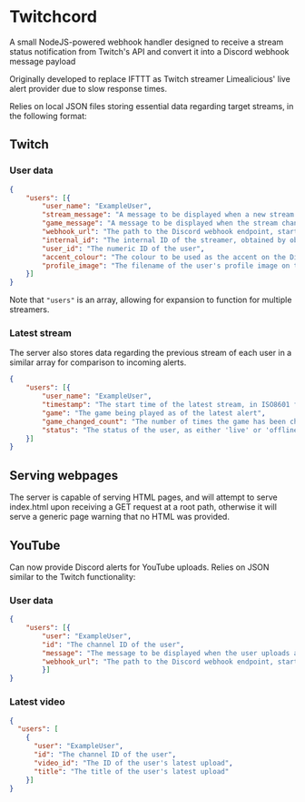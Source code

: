 # Twitchcord
A small NodeJS-powered webhook handler designed to receive a stream status notification from Twitch's API and convert it into a Discord webhook message payload

Originally developed to replace IFTTT as Twitch streamer Limealicious' live alert provider due to slow response times.

Relies on local JSON files storing essential data regarding target streams, in the following format:

## Twitch

### User data

```JSON
{
	"users": [{
		"user_name": "ExampleUser",
		"stream_message": "A message to be displayed when a new stream starts.",
		"game_message": "A message to be displayed when the stream changes game mid-stream.",
		"webhook_url": "The path to the Discord webhook endpoint, starting with /api/webhooks/...",
		"internal_id": "The internal ID of the streamer, obtained by observing the URL of their stream thumbnails. Often just their username in lowercase, but has sometimes been observed to be different.",
		"user_id": "The numeric ID of the user",
		"accent_colour": "The colour to be used as the accent on the Discord message embed",
		"profile_image": "The filename of the user's profile image on the Twitch CDN"
	}]
}
```
Note that `"users"` is an array, allowing for expansion to function for multiple streamers.

### Latest stream

The server also stores data regarding the previous stream of each user in a similar array for comparison to incoming alerts.
```JSON
{
	"users": [{
		"user_name": "ExampleUser",
		"timestamp": "The start time of the latest stream, in ISO8601 format: YYYY-MM-DDTHH:MM:SSZ",
		"game": "The game being played as of the latest alert",
		"game_changed_count": "The number of times the game has been changed in one stream",
		"status": "The status of the user, as either 'live' or 'offline'"
	}]
}
```

## Serving webpages

The server is capable of serving HTML pages, and will attempt to serve index.html upon receiving a GET request at a root path, otherwise it will serve a generic page warning that no HTML was provided.

## YouTube
Can now provide Discord alerts for YouTube uploads. Relies on JSON similar to the Twitch functionality:

### User data

```JSON
{
	"users": [{
		"user": "ExampleUser",
		"id": "The channel ID of the user",
		"message": "The message to be displayed when the user uploads a video. Should always be followed by either a trailing space or a line break.",
		"webhook_url": "The path to the Discord webhook endpoint, starting with /api/webhooks/..."
		}]
}
```
### Latest video

```JSON
{
  "users": [
    {
      "user": "ExampleUser",
      "id": "The channel ID of the user",
      "video_id": "The ID of the user's latest upload",
      "title": "The title of the user's latest upload"
    }]
}
```
